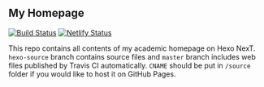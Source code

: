## My Homepage
[![Build Status](https://travis-ci.com/lei2rock/homepage.svg?branch=hexo-source)](https://travis-ci.com/lei2rock/homepage) [![Netlify Status](https://api.netlify.com/api/v1/badges/2be6b322-5b8e-4fee-adca-00bb2709fbd2/deploy-status)](https://app.netlify.com/sites/dlzhang/deploys)

This repo contains all contents of my academic homepage on Hexo NexT. `hexo-source` branch contains source files and `master` branch includes web files published by Travis CI automatically. `CNAME` should be put in `/source` folder if you would like to host it on GitHub Pages.
